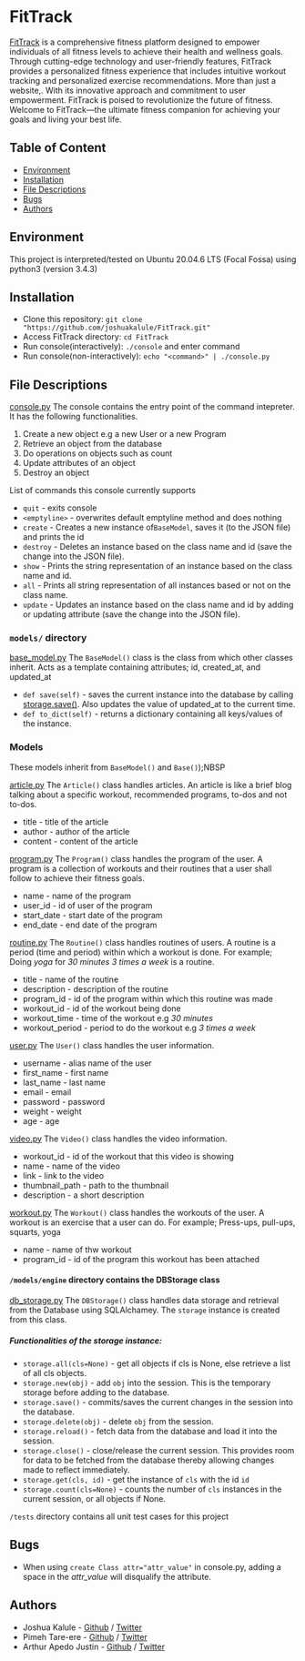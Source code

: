 # FitTrack
[FitTrack](http://web-02.onepimeht.tech) is a comprehensive fitness platform designed to empower individuals of all fitness levels to achieve their health and wellness goals. Through cutting-edge technology and user-friendly features, FitTrack provides a personalized fitness experience that includes intuitive workout tracking and personalized exercise recommendations. More than just a website,. With its innovative approach and commitment to user empowerment. FitTrack is poised to revolutionize the future of fitness. Welcome to FitTrack—the ultimate fitness companion for achieving your goals and living your best life.

## Table of Content
* [Environment](#environment)
* [Installation](#installation)
* [File Descriptions](#file-descriptions)
* [Bugs](#bugs)
* [Authors](#authors)

## Environment
This project is interpreted/tested on Ubuntu 20.04.6 LTS (Focal Fossa) using python3 (version 3.4.3)

## Installation
* Clone this repository: `git clone "https://github.com/joshuakalule/FitTrack.git"`
* Access FitTrack directory: `cd FitTrack`
* Run console(interactively): `./console` and enter command
* Run console(non-interactively): `echo "<command>" | ./console.py`

## File Descriptions
[console.py](console.py)
The console contains the entry point of the command intepreter. It has the following functionalities.
1. Create a new object e.g a new User or a new Program
2. Retrieve an object from the database
3. Do operations on objects such as count
4. Update attributes of an object
5. Destroy an object

List of commands this console currently supports
* `quit` - exits console
* `<emptyline>` - overwrites default emptyline method and does nothing
* `create` - Creates a new instance of`BaseModel`, saves it (to the JSON file) and prints the id
* `destroy` - Deletes an instance based on the class name and id (save the change into the JSON file).
* `show` - Prints the string representation of an instance based on the class name and id.
* `all` - Prints all string representation of all instances based or not on the class name.
* `update` - Updates an instance based on the class name and id by adding or updating attribute (save the change into the JSON file).

### `models/` directory
[base_model.py](/models/base_model.py)
The `BaseModel()` class is the class from which other classes inherit. Acts as a template containing attributes; id, created_at, and updated_at
* `def save(self)` - saves the current instance into the database by calling [storage.save()](/models/__init__.py). Also updates the value of updated_at to the current time.
* `def to_dict(self)` - returns a dictionary containing all keys/values of the instance.

### Models 
These models inherit from `BaseModel()` and `Base()`);NBSP

[article.py](/models/article.py)
The `Article()` class handles articles. An article is like a brief blog talking about a specific workout, recommended programs, to-dos and not to-dos.
* title - title of the article
* author - author of the article
* content - content of the article

[program.py](/models/program.py)
The `Program()` class handles the program of the user. A program is a collection of workouts and their routines that a user shall follow to achieve their fitness goals.
* name - name of the program
* user_id - id of user of the program
* start_date - start date of the program
* end_date - end date of the program

[routine.py](/models/routine.py)
The `Routine()` class handles routines of users. A routine is a period (time and period) within which a workout is done. For example; Doing *yoga* for *30 minutes* *3 times a week* is a routine.
* title - name of the routine
* description - description of the routine
* program_id - id of the program within which this routine was made
* workout_id - id of the workout being done
* workout_time - time of the workout e.g *30 minutes*
* workout_period - period to do the workout e.g *3 times a week*

[user.py](/models/user.py)
The `User()` class handles the user information.
* username - alias name of the user
* first_name - first name
* last_name - last name
* email - email
* password - password
* weight - weight
* age - age

[video.py](/models/video.py)
The `Video()` class handles the video information.
* workout_id - id of the workout that this video is showing
* name - name of the video
* link - link to the video
* thumbnail_path - path to the thumbnail
* description - a short description

[workout.py](/models/workout.py)
The `Workout()` class handles the workouts of the user. A workout is an exercise that a user can do. For example; Press-ups, pull-ups, squarts, yoga
* name - name of thw workout
* program_id - id of the program this workout has been attached


#### `/models/engine` directory contains the DBStorage class 
[db_storage.py](/models/engine/db_storage.py)
The `DBStorage()` class handles data storage and retrieval from the Database using SQLAlchamey. The `storage` instance is created from this class.

##### Functionalities of the storage instance:
* `storage.all(cls=None)` - get all objects if cls is None, else retrieve a list of all cls objects.
* `storage.new(obj)` - add `obj` into the session. This is the temporary storage before adding to the database.
* `storage.save()` - commits/saves the current changes in the session into the database.
* `storage.delete(obj)` - delete `obj` from the session.
* `storage.reload()` - fetch data from the database and load it into the session.
* `storage.close()` - close/release the current session. This provides room for data to be fetched from the database thereby allowing changes made to reflect immediately.
* `storage.get(cls, id)` -  get the instance of `cls` with the id `id`
* `storage.count(cls=None)` - counts the number of `cls` instances in the current session, or all objects if None.

`/tests` directory contains all unit test cases for this project

## Bugs
* When using `create Class attr="attr_value"` in console.py, adding a space in the *attr_value* will disqualify the attribute.

## Authors
* Joshua Kalule - [Github](https://github.com/joshuakalule) / [Twitter](https://twitter.com/KarlYoshua)
* Pimeh Tare-ere - [Github](https://github.com/PimehT) / [Twitter](https://twitter.com/pimehere)
* Arthur Apedo Justin - [Github](https://github.com/creeds-knight) / [Twitter](https://x.com/aped_o)
